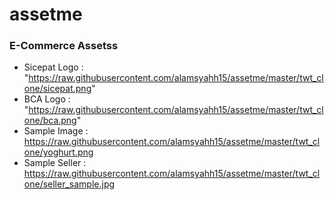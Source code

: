 # assetme

### E-Commerce Assetss
 - Sicepat Logo : "https://raw.githubusercontent.com/alamsyahh15/assetme/master/twt_clone/sicepat.png"
 - BCA Logo : "https://raw.githubusercontent.com/alamsyahh15/assetme/master/twt_clone/bca.png"
 - Sample Image : https://raw.githubusercontent.com/alamsyahh15/assetme/master/twt_clone/yoghurt.png
 - Sample Seller : https://raw.githubusercontent.com/alamsyahh15/assetme/master/twt_clone/seller_sample.jpg
